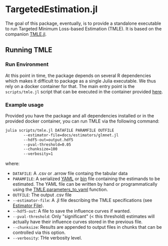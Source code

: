 # TargetedEstimation.jl

The goal of this package, eventually, is to provide a standalone executable to run Targeted Minimum Loss-based Estimation (TMLE). It is based on the companion [TMLE.jl](https://targene.github.io/TMLE.jl/stable/).

## Running TMLE

### Run Environment

At this point in time, the package depends on several R dependencies which makes it difficult to package as a single Julia executable. We thus rely on a docker container for that. The main entry point is the `scripts/tmle.jl` script that can be executed in the container provided [here](https://hub.docker.com/r/olivierlabayle/targeted-estimation/tags).

### Example usage

Provided you have the package and all dependencies installed or in the provided docker container, you can run TMLE via the following command:

```bash
julia scripts/tmle.jl DATAFILE PARAMFILE OUTFILE
        --estimator-file=docs/estimators/glmnet.jl
        --hdf5-out=output.hdf5
        --pval-threshold=0.05
        --chunksize=100
        --verbosity=1
```

where:

- `DATAFILE`: A .csv or .arrow file containg the tabular data
- `PARAMFILE`: A serialized [YAML](https://targene.github.io/TMLE.jl/stable/user_guide/#Reading-Parameters-from-YAML-files) or [bin](https://docs.julialang.org/en/v1/stdlib/Serialization/) file containing the estimands to be estimated. The YAML file can be written by hand or programmatically using the [TMLE.parameters_to_yaml](https://targene.github.io/TMLE.jl/stable/api/#TMLE.parameters_to_yaml-Tuple{Any,%20Any}) function.
- `OUTFILE`: The output .csv file
- `--estimator-file`: A .jl file describing the TMLE specifications (see [Estimator File](@ref)).
- `--hdf5-out`: A file to save the influence curves if wanted.
- `--pval-threshold`: Only "significant" (< this threshold) estimates will actually have their influence curves stored in the previous file.
- `--chunksize`: Results are appended to output files in chunks that can be controlled via this option.
- `--verbosity`: THe verbosity level.
